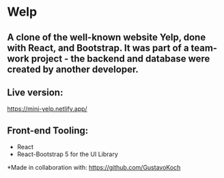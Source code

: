 # Welp 

## A clone of the well-known website Yelp, done with React, and Bootstrap. It was part of a team-work project - the backend and database were created by another developer. 

## Live version:

https://mini-yelp.netlify.app/

## Front-end Tooling:
- React
- React-Bootstrap 5 for the UI Library

*Made in collaboration with: https://github.com/GustavoKoch
